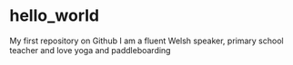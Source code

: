 # hello_world
My first repository on Github
I am a fluent Welsh speaker, primary school teacher and love yoga and paddleboarding
